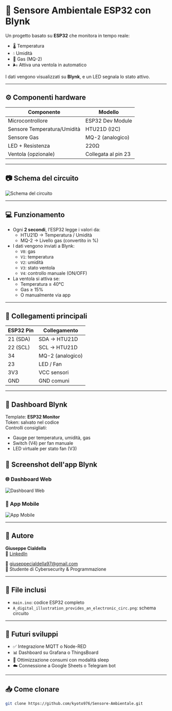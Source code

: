 # 📡 Sensore Ambientale ESP32 con Blynk

Un progetto basato su **ESP32** che monitora in tempo reale:
- 🌡️ Temperatura
- 💧 Umidità
- 🧪 Gas (MQ-2)
- 🌬️ Attiva una ventola in automatico

I dati vengono visualizzati su **Blynk**, e un LED segnala lo stato attivo.

---

## ⚙️ Componenti hardware

| Componente          | Modello               |
|---------------------|------------------------|
| Microcontrollore    | ESP32 Dev Module       |
| Sensore Temperatura/Umidità | HTU21D (I2C)      |
| Sensore Gas         | MQ-2 (analogico)       |
| LED + Resistenza    | 220Ω                   |
| Ventola (opzionale) | Collegata al pin 23    |

---

## 📷 Schema del circuito

![Schema del circuito](A_digital_illustration_provides_an_electronic_circ.png)

---

## 💻 Funzionamento

- Ogni **2 secondi**, l’ESP32 legge i valori da:
  - HTU21D → Temperatura / Umidità
  - MQ-2 → Livello gas (convertito in %)
- I dati vengono inviati a Blynk:
  - `V0`: gas
  - `V1`: temperatura
  - `V2`: umidità
  - `V3`: stato ventola
  - `V4`: controllo manuale (ON/OFF)
- La ventola si attiva se:
  - Temperatura ≥ 40°C
  - Gas ≥ 15%
  - O manualmente via app

---

## 🔌 Collegamenti principali

| ESP32 Pin | Collegamento     |
|-----------|------------------|
| 21 (SDA)  | SDA → HTU21D     |
| 22 (SCL)  | SCL → HTU21D     |
| 34        | MQ-2 (analogico) |
| 23        | LED / Fan        |
| 3V3       | VCC sensori      |
| GND       | GND comuni       |

---

## 📲 Dashboard Blynk

Template: **ESP32 Monitor**  
Token: salvato nel codice  
Controlli consigliati:
- Gauge per temperatura, umidità, gas
- Switch (V4) per fan manuale
- LED virtuale per stato fan (V3)

 ## 📱 Screenshot dell'app Blynk

### 🌐 Dashboard Web

![Dashboard Web](screen_pagina_web_blynk.png)

### 📲 App Mobile

![App Mobile](screen_app_blynk.jpeg)


---

## 🧠 Autore

**Giuseppe Cialdella**  
🔗 [LinkedIn](https://www.linkedin.com/in/giuseppe-cialdella-2b582a295)

📧 giuseppecialdella97@gmail.com  
📍 Studente di Cybersecurity & Programmazione

---

## 📁 File inclusi

- `main.ino`: codice ESP32 completo
- `A_digital_illustration_provides_an_electronic_circ.png`: schema circuito

---

## 🚀 Futuri sviluppi

- ✅ Integrazione MQTT o Node-RED
- 📊 Dashboard su Grafana o ThingsBoard
- 🔋 Ottimizzazione consumi con modalità sleep
- ☁️ Connessione a Google Sheets o Telegram bot

---

## 📥 Come clonare

```bash
git clone https://github.com/kyoto976/Sensore-Ambientale.git
